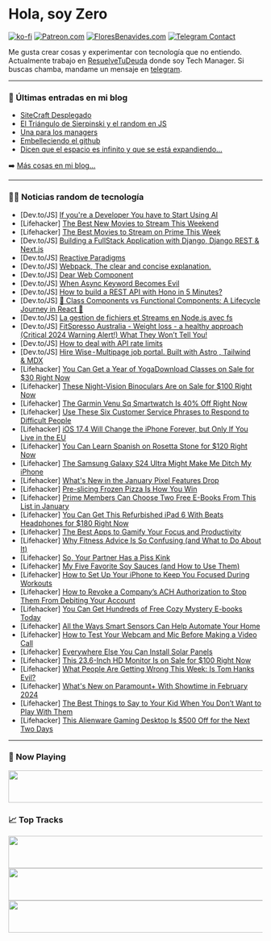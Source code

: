 # Hola, soy Zero

[![ko-fi](https://ko-fi.com/img/githubbutton_sm.svg)](https://ko-fi.com/J3J4N0LUK)
[![Patreon.com](https://img.shields.io/endpoint.svg?url=https%3A%2F%2Fshieldsio-patreon.vercel.app%2Fapi%3Fusername%3Dzerodragon%26type%3Dpatrons&style=for-the-badge)](https://patreon.com/zerodragon)
[![FloresBenavides.com](https://img.shields.io/website?down_message=oops&label=MiBlog&style=for-the-badge&up_message=online&url=https%3A%2F%2Ffloresbenavides.com)](https://floresbenavides.com)
[![Telegram Contact](https://img.shields.io/badge/escr%C3%ADbeme-ZeroDragon-%2326A5E4?style=for-the-badge&logo=telegram)](https://t.me/zerodragon)

Me gusta crear cosas y experimentar con tecnología que no entiendo.
Actualmente trabajo en [ResuelveTuDeuda](http://github.com/resuelve) donde soy Tech Manager.
Si buscas chamba, mandame un mensaje en [telegram](https://t.me/zerodragon).

---

### 📕 Últimas entradas en mi blog
<!-- BLOG-POST-LIST:START -->
- [SiteCraft Desplegado](https://floresbenavides.com/sitecraft-desplegado/)
- [El Triángulo de Sierpinski y el random en JS](https://floresbenavides.com/el-triangulo-de-sierpinski-y-el-random-en-js/)
- [Una para los managers](https://floresbenavides.com/una-para-los-managers/)
- [Embelleciendo el github](https://floresbenavides.com/embelleciendo-el-github/)
- [Dicen que el espacio es infinito y que se está expandiendo…](https://floresbenavides.com/dicen-que-el-espacio-es-infinito-y-que-se-esta-expandiendo/)
<!-- BLOG-POST-LIST:END -->

➡️ [Más cosas en mi blog...](https://floresbenavides.com)

---

### 👨‍💻 Noticias random de tecnología
<!-- TECH-POSTS:START -->
- [Dev.to/JS] [If you&#39;re a Developer You have to Start Using AI](https://dev.to/brojenuel/if-youre-a-developer-you-have-to-start-using-ai-6gp)
- [Lifehacker] [The Best New Movies to Stream This Weekend](https://lifehacker.com/entertainment/best-new-movies-stream-this-weekend)
- [Lifehacker] [The Best Movies to Stream on Prime This Week](https://lifehacker.com/entertainment/best-movies-to-stream-on-prime)
- [Dev.to/JS] [Building a FullStack Application with Django, Django REST &amp; Next.js](https://dev.to/koladev/building-a-fullstack-application-with-django-django-rest-nextjs-3e26)
- [Dev.to/JS] [Reactive Paradigms](https://dev.to/ninjin/reactive-paradigms-3j31)
- [Dev.to/JS] [Webpack, The clear and concise explanation.](https://dev.to/swastikyadav/webpack-the-clear-and-concise-explanation-4oi2)
- [Dev.to/JS] [Dear Web Component](https://dev.to/dannyengelman/dear-web-component-1m51)
- [Dev.to/JS] [When Async Keyword Becomes Evil](https://dev.to/moayad523/when-async-keyword-becomes-evil-4mh2)
- [Dev.to/JS] [How to build a REST API with Hono in 5 Minutes?](https://dev.to/dhairyashah/how-to-build-a-rest-api-with-hono-in-5-minutes-4ng6)
- [Dev.to/JS] [🔄 Class Components vs Functional Components: A Lifecycle Journey in React 🔄](https://dev.to/tmayank860/class-components-vs-functional-components-a-lifecycle-journey-in-react-5dmm)
- [Dev.to/JS] [La gestion de fichiers et Streams en Node.js avec fs](https://dev.to/kureru/la-gestion-de-fichiers-et-streams-en-nodejs-avec-fs-53pl)
- [Dev.to/JS] [FitSpresso Australia - Weight loss - a healthy approach &lpar;Critical 2024 Warning Alert!&rpar; What They Won’t Tell You!](https://dev.to/deanairferreri/fitspresso-australia-weight-loss-a-healthy-approach-critical-2024-warning-alert-what-they-wont-tell-you-4gm3)
- [Dev.to/JS] [How to deal with API rate limits](https://dev.to/whitep4nth3r/how-to-deal-with-api-rate-limits-552o)
- [Dev.to/JS] [Hire Wise - Multipage job portal. Built with Astro , Tailwind &amp; MDX](https://dev.to/lexingtonthemes/hire-wise-multipage-job-portal-built-with-astro-tailwind-mdx-53fj)
- [Lifehacker] [You Can Get a Year of YogaDownload Classes on Sale for $30 Right Now](https://lifehacker.com/health/yogadownload-unlimited-online-yoga-sale)
- [Lifehacker] [These Night-Vision Binoculars Are on Sale for $100 Right Now](https://lifehacker.com/night-vision-binoculars-sale)
- [Lifehacker] [The Garmin Venu Sq Smartwatch Is 40% Off Right Now](https://lifehacker.com/health/garmin-venu-sq-sale-amazon)
- [Lifehacker] [Use These Six Customer Service Phrases to Respond to Difficult People](https://lifehacker.com/health/use-these-customer-service-phrases-to-respond-to-difficult-people)
- [Lifehacker] [iOS 17.4 Will Change the iPhone Forever, but Only If You Live in the EU](https://lifehacker.com/tech/the-best-new-features-in-ios-174-are-eu-only)
- [Lifehacker] [You Can Learn Spanish on Rosetta Stone for $120 Right Now](https://lifehacker.com/tech/spanish-rosetta-stone)
- [Lifehacker] [The Samsung Galaxy S24 Ultra Might Make Me Ditch My iPhone](https://lifehacker.com/tech/samsung-galaxy-s24-ultra-review-an-android-heavy-hitter)
- [Lifehacker] [What&#39;s New in the January Pixel Features Drop](https://lifehacker.com/tech/whats-new-january-pixel-features-drop)
- [Lifehacker] [Pre-slicing Frozen Pizza Is How You Win](https://lifehacker.com/food-drink/pre-slice-your-frozen-pizza)
- [Lifehacker] [Prime Members Can Choose Two Free E-Books From This List in January](https://lifehacker.com/entertainment/free-ebooks-for-amazon-prime-members)
- [Lifehacker] [You Can Get This Refurbished iPad 6 With Beats Headphones for $180 Right Now](https://lifehacker.com/tech/ipad-6-beats-headphones-sale)
- [Lifehacker] [The Best Apps to Gamify Your Focus and Productivity](https://lifehacker.com/work/best-apps-to-gamify-your-productivity)
- [Lifehacker] [Why Fitness Advice Is So Confusing &lpar;and What to Do About It&rpar;](https://lifehacker.com/health/why-fitness-advice-is-so-confusing-and-what-to-do-about-it)
- [Lifehacker] [So, Your Partner Has a Piss Kink](https://lifehacker.com/relationships/how-to-incorporate-piss-play-into-your-sex-life)
- [Lifehacker] [My Five Favorite Soy Sauces &lpar;and How to Use Them&rpar;](https://lifehacker.com/food-drink/a-guide-to-different-soy-sauces)
- [Lifehacker] [How to Set Up Your iPhone to Keep You Focused During Workouts](https://lifehacker.com/set-up-your-phone-to-keep-you-focused-during-workouts-1850283863)
- [Lifehacker] [How to Revoke a Company’s ACH Authorization to Stop Them From Debiting Your Account](https://lifehacker.com/money/how-to-revoke-a-companys-ach)
- [Lifehacker] [You Can Get Hundreds of Free Cozy Mystery E-books Today](https://lifehacker.com/entertainment/free-mystery-e-books-kindle)
- [Lifehacker] [All the Ways Smart Sensors Can Help Automate Your Home](https://lifehacker.com/tech/all-the-ways-smart-sensors-can-help-automate-your-home)
- [Lifehacker] [How to Test Your Webcam and Mic Before Making a Video Call](https://lifehacker.com/tech/how-to-test-webcam-and-mic)
- [Lifehacker] [Everywhere Else You Can Install Solar Panels](https://lifehacker.com/home/everywhere-you-can-install-solar-panels)
- [Lifehacker] [This 23.6-Inch HD Monitor Is on Sale for $100 Right Now](https://lifehacker.com/tech/aoc-hd-monitor-sale)
- [Lifehacker] [What People Are Getting Wrong This Week: Is Tom Hanks Evil?](https://lifehacker.com/entertainment/what-people-are-getting-wrong-this-week-is-tom-hanks-evil)
- [Lifehacker] [What&#39;s New on Paramount+ With Showtime in February 2024](https://lifehacker.com/entertainment/whats-new-on-paramount-with-showtime-february-2024)
- [Lifehacker] [The Best Things to Say to Your Kid When You Don’t Want to Play With Them](https://lifehacker.com/family/the-best-things-to-say-to-your-kid-when-you-dont-want-to-play-with-them)
- [Lifehacker] [This Alienware Gaming Desktop Is $500 Off for the Next Two Days](https://lifehacker.com/tech/alienware-aurora-r15-gaming-desktop-dell-flash-sale)<!-- TECH-POSTS:END -->

---

### 🎵 Now Playing
<a href="https://spotify-now-playing-dun.vercel.app/now-playing?open"><img src="https://spotify-now-playing-dun.vercel.app/now-playing" width="540" height="64"></a>

### 📈 Top Tracks
<a href="https://spotify-now-playing-dun.vercel.app/top-tracks?i=1&open"><img src="https://spotify-now-playing-dun.vercel.app/top-tracks?i=1" width="540" height="64"></a>
<a href="https://spotify-now-playing-dun.vercel.app/top-tracks?i=2&open"><img src="https://spotify-now-playing-dun.vercel.app/top-tracks?i=2" width="540" height="64"></a>
<a href="https://spotify-now-playing-dun.vercel.app/top-tracks?i=3&open"><img src="https://spotify-now-playing-dun.vercel.app/top-tracks?i=3" width="540" height="64"></a>
